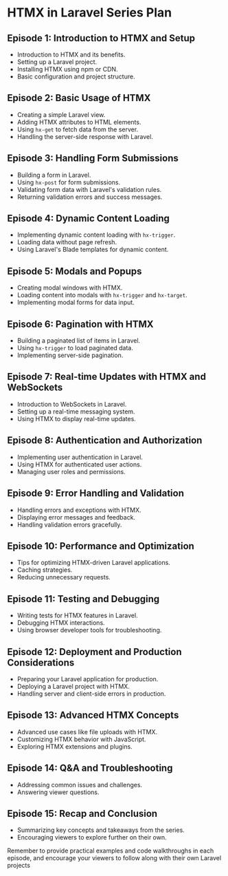 # HTMX in Laravel Series Plan

## Episode 1: Introduction to HTMX and Setup
- Introduction to HTMX and its benefits.
- Setting up a Laravel project.
- Installing HTMX using npm or CDN.
- Basic configuration and project structure.

## Episode 2: Basic Usage of HTMX
- Creating a simple Laravel view.
- Adding HTMX attributes to HTML elements.
- Using `hx-get` to fetch data from the server.
- Handling the server-side response with Laravel.

## Episode 3: Handling Form Submissions
- Building a form in Laravel.
- Using `hx-post` for form submissions.
- Validating form data with Laravel's validation rules.
- Returning validation errors and success messages.

## Episode 4: Dynamic Content Loading
- Implementing dynamic content loading with `hx-trigger`.
- Loading data without page refresh.
- Using Laravel's Blade templates for dynamic content.

## Episode 5: Modals and Popups
- Creating modal windows with HTMX.
- Loading content into modals with `hx-trigger` and `hx-target`.
- Implementing modal forms for data input.

## Episode 6: Pagination with HTMX
- Building a paginated list of items in Laravel.
- Using `hx-trigger` to load paginated data.
- Implementing server-side pagination.

## Episode 7: Real-time Updates with HTMX and WebSockets
- Introduction to WebSockets in Laravel.
- Setting up a real-time messaging system.
- Using HTMX to display real-time updates.

## Episode 8: Authentication and Authorization
- Implementing user authentication in Laravel.
- Using HTMX for authenticated user actions.
- Managing user roles and permissions.

## Episode 9: Error Handling and Validation
- Handling errors and exceptions with HTMX.
- Displaying error messages and feedback.
- Handling validation errors gracefully.

## Episode 10: Performance and Optimization
- Tips for optimizing HTMX-driven Laravel applications.
- Caching strategies.
- Reducing unnecessary requests.

## Episode 11: Testing and Debugging
- Writing tests for HTMX features in Laravel.
- Debugging HTMX interactions.
- Using browser developer tools for troubleshooting.

## Episode 12: Deployment and Production Considerations
- Preparing your Laravel application for production.
- Deploying a Laravel project with HTMX.
- Handling server and client-side errors in production.

## Episode 13: Advanced HTMX Concepts
- Advanced use cases like file uploads with HTMX.
- Customizing HTMX behavior with JavaScript.
- Exploring HTMX extensions and plugins.

## Episode 14: Q&A and Troubleshooting
- Addressing common issues and challenges.
- Answering viewer questions.

## Episode 15: Recap and Conclusion
- Summarizing key concepts and takeaways from the series.
- Encouraging viewers to explore further on their own.

Remember to provide practical examples and code walkthroughs in each episode, and encourage your viewers to follow along with their own Laravel projects


